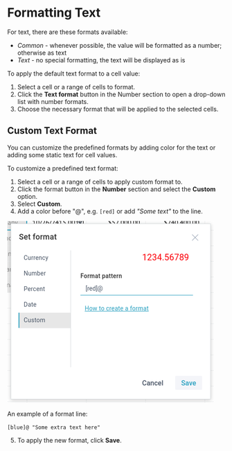 # Formatting Text

For text, there are these formats available:

- *Common* - whenever possible, the value will be formatted as a number; otherwise as text
- *Text* - no special formatting, the text will be displayed as is

To apply the default text format to a cell value:

1) Select a cell or a range of cells to format.
2) Click the **Text format** button in the Number section to open a drop-down list with number formats.
3) Choose the necessary format that will be applied to the selected cells.

## Custom Text Format

You can customize the predefined formats by adding color for the text or adding some static text for cell values.

To customize a predefined text format:

1) Select a cell or a range of cells to apply custom format to.
2) Click the format button in the **Number** section and select the **Custom** option.
3) Select **Custom**.
4) Add a color before "@", e.g. ```[red]``` or add *"Some text"* to the line.

![Custom Date Format](img/custom_text_format.png)

An example of a format line:

```
[blue]@ "Some extra text here"
```

5) To apply the new format, click **Save**.
